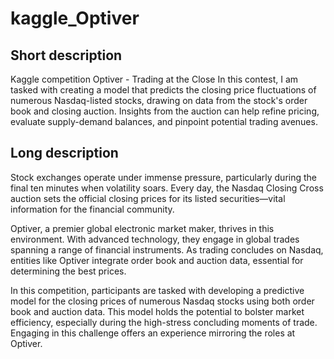 # kaggle_Optiver
## Short description
Kaggle competition Optiver - Trading at the Close
In this contest, I am tasked with creating a model that predicts the closing price fluctuations of numerous Nasdaq-listed stocks, drawing on data from the stock's order book and closing auction. Insights from the auction can help refine pricing, evaluate supply-demand balances, and pinpoint potential trading avenues.
## Long description
Stock exchanges operate under immense pressure, particularly during the final ten minutes when volatility soars. Every day, the Nasdaq Closing Cross auction sets the official closing prices for its listed securities—vital information for the financial community.

Optiver, a premier global electronic market maker, thrives in this environment. With advanced technology, they engage in global trades spanning a range of financial instruments. As trading concludes on Nasdaq, entities like Optiver integrate order book and auction data, essential for determining the best prices.

In this competition, participants are tasked with developing a predictive model for the closing prices of numerous Nasdaq stocks using both order book and auction data. This model holds the potential to bolster market efficiency, especially during the high-stress concluding moments of trade. Engaging in this challenge offers an experience mirroring the roles at Optiver.
